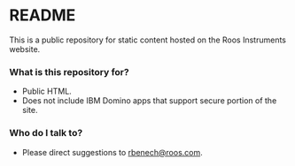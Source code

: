 # README #

This is a public repository for static content hosted on the Roos Instruments website.

### What is this repository for? ###

* Public HTML.
* Does not include IBM Domino apps that support secure portion of the site.

### Who do I talk to? ###

* Please direct suggestions to rbenech@roos.com.
